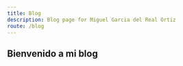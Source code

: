 ```yaml
---
title: Blog
description: Blog page for Miguel Garcia del Real Ortiz
route: /blog
---
```


## Bienvenido a mi blog